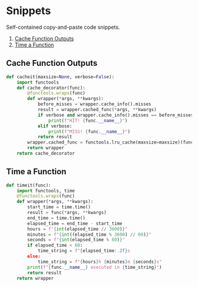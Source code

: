 # Snippets

Self-contained copy-and-paste code snippets.

1. [Cache Function Outputs](#cache-function-outputs)
2. [Time a Function](#time-a-function)

## Cache Function Outputs<a id="cache-function-outputs"></a>

```python
def cacheit(maxsize=None, verbose=False):
    import functools
    def cache_decorator(func):
        @functools.wraps(func)
        def wrapper(*args, **kwargs):
            before_misses = wrapper.cache_info().misses
            result = wrapper.cached_func(*args, **kwargs)
            if verbose and wrapper.cache_info().misses == before_misses:
                print(f"HIT! {func.__name__}")
            elif verbose:
                print(f"MISS! {func.__name__}")
            return result
        wrapper.cached_func = functools.lru_cache(maxsize=maxsize)(func)
        return wrapper
    return cache_decorator
```

## Time a Function<a id="time-a-function"></a>

```python
def timeit(func):
    import functools, time
    @functools.wraps(func)
    def wrapper(*args, **kwargs):
        start_time = time.time()
        result = func(*args, **kwargs)
        end_time = time.time()
        elapsed_time = end_time - start_time
        hours = f"{int(elapsed_time // 3600)}"
        minutes = f"{int((elapsed_time % 3600) // 60)}"
        seconds = f"{int(elapsed_time % 60)}"
        if elapsed_time < 60:
            time_string = f"{elapsed_time:.2f}s
        else:
            time_string = f"{hours}h {minutes}m {seconds}s"
        print(f"{func.__name__} executed in {time_string}")
        return result
    return wrapper
```

